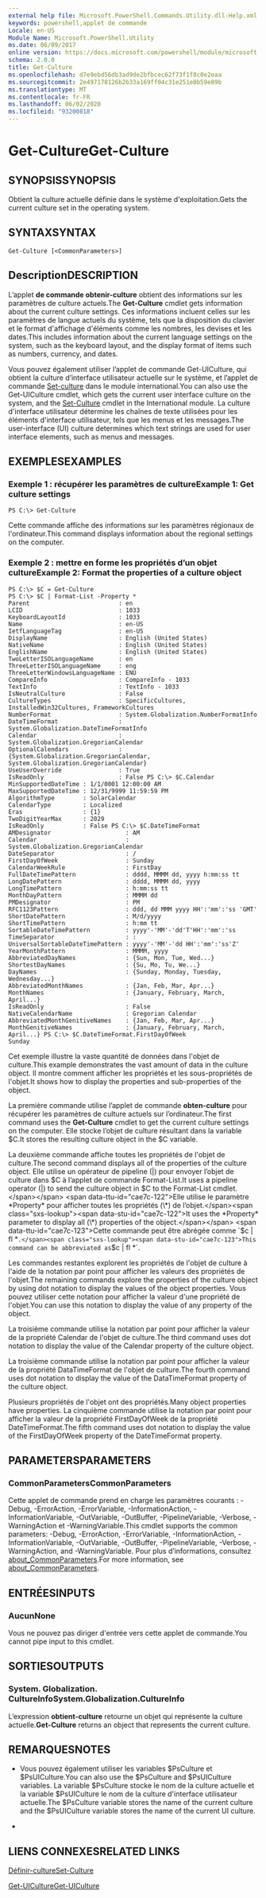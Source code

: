 ```yaml
---
external help file: Microsoft.PowerShell.Commands.Utility.dll-Help.xml
keywords: powershell,applet de commande
Locale: en-US
Module Name: Microsoft.PowerShell.Utility
ms.date: 06/09/2017
online version: https://docs.microsoft.com/powershell/module/microsoft.powershell.utility/get-culture?view=powershell-5.1&WT.mc_id=ps-gethelp
schema: 2.0.0
title: Get-Culture
ms.openlocfilehash: d7e9ebd56db3ad9de2bfbcec62f73f1f8c0e2eaa
ms.sourcegitcommit: 2e497178126b2b33a169ff04c31e251e0b59e89b
ms.translationtype: MT
ms.contentlocale: fr-FR
ms.lasthandoff: 06/02/2020
ms.locfileid: "93200818"
---
```

# <span data-ttu-id="cae7c-103">Get-Culture</span><span class="sxs-lookup"><span data-stu-id="cae7c-103">Get-Culture</span></span>

## <span data-ttu-id="cae7c-104">SYNOPSIS</span><span class="sxs-lookup"><span data-stu-id="cae7c-104">SYNOPSIS</span></span>
<span data-ttu-id="cae7c-105">Obtient la culture actuelle définie dans le système d'exploitation.</span><span class="sxs-lookup"><span data-stu-id="cae7c-105">Gets the current culture set in the operating system.</span></span>

## <span data-ttu-id="cae7c-106">SYNTAX</span><span class="sxs-lookup"><span data-stu-id="cae7c-106">SYNTAX</span></span>

```
Get-Culture [<CommonParameters>]
```

## <span data-ttu-id="cae7c-107">Description</span><span class="sxs-lookup"><span data-stu-id="cae7c-107">DESCRIPTION</span></span>
<span data-ttu-id="cae7c-108">L’applet **de commande obtenir-culture** obtient des informations sur les paramètres de culture actuels.</span><span class="sxs-lookup"><span data-stu-id="cae7c-108">The **Get-Culture** cmdlet gets information about the current culture settings.</span></span>
<span data-ttu-id="cae7c-109">Ces informations incluent celles sur les paramètres de langue actuels du système, tels que la disposition du clavier et le format d'affichage d'éléments comme les nombres, les devises et les dates.</span><span class="sxs-lookup"><span data-stu-id="cae7c-109">This includes information about the current language settings on the system, such as the keyboard layout, and the display format of items such as numbers, currency, and dates.</span></span>

<span data-ttu-id="cae7c-110">Vous pouvez également utiliser l’applet de commande Get-UICulture, qui obtient la culture d’interface utilisateur actuelle sur le système, et l’applet de commande [Set-culture](https://go.microsoft.com/fwlink/?LinkID=242258) dans le module international.</span><span class="sxs-lookup"><span data-stu-id="cae7c-110">You can also use the Get-UICulture cmdlet, which gets the current user interface culture on the system, and the [Set-Culture](https://go.microsoft.com/fwlink/?LinkID=242258) cmdlet in the International module.</span></span>
<span data-ttu-id="cae7c-111">La culture d'interface utilisateur détermine les chaînes de texte utilisées pour les éléments d'interface utilisateur, tels que les menus et les messages.</span><span class="sxs-lookup"><span data-stu-id="cae7c-111">The user-interface (UI) culture determines which text strings are used for user interface elements, such as menus and messages.</span></span>

## <span data-ttu-id="cae7c-112">EXEMPLES</span><span class="sxs-lookup"><span data-stu-id="cae7c-112">EXAMPLES</span></span>

### <span data-ttu-id="cae7c-113">Exemple 1 : récupérer les paramètres de culture</span><span class="sxs-lookup"><span data-stu-id="cae7c-113">Example 1: Get culture settings</span></span>

```
PS C:\> Get-Culture
```

<span data-ttu-id="cae7c-114">Cette commande affiche des informations sur les paramètres régionaux de l'ordinateur.</span><span class="sxs-lookup"><span data-stu-id="cae7c-114">This command displays information about the regional settings on the computer.</span></span>

### <span data-ttu-id="cae7c-115">Exemple 2 : mettre en forme les propriétés d’un objet culture</span><span class="sxs-lookup"><span data-stu-id="cae7c-115">Example 2: Format the properties of a culture object</span></span>

```
PS C:\> $C = Get-Culture
PS C:\> $C | Format-List -Property *
Parent                         : en
LCID                           : 1033
KeyboardLayoutId               : 1033
Name                           : en-US
IetfLanguageTag                : en-US
DisplayName                    : English (United States)
NativeName                     : English (United States)
EnglishName                    : English (United States)
TwoLetterISOLanguageName       : en
ThreeLetterISOLanguageName     : eng
ThreeLetterWindowsLanguageName : ENU
CompareInfo                    : CompareInfo - 1033
TextInfo                       : TextInfo - 1033
IsNeutralCulture               : False
CultureTypes                   : SpecificCultures, InstalledWin32Cultures, FrameworkCultures
NumberFormat                   : System.Globalization.NumberFormatInfo
DateTimeFormat                 : System.Globalization.DateTimeFormatInfo
Calendar                       : System.Globalization.GregorianCalendar
OptionalCalendars              : {System.Globalization.GregorianCalendar, System.Globalization.GregorianCalendar}
UseUserOverride                : True
IsReadOnly                     : False PS C:\> $C.Calendar
MinSupportedDateTime : 1/1/0001 12:00:00 AM
MaxSupportedDateTime : 12/31/9999 11:59:59 PM
AlgorithmType        : SolarCalendar
CalendarType         : Localized
Eras                 : {1}
TwoDigitYearMax      : 2029
IsReadOnly           : False PS C:\> $C.DateTimeFormat
AMDesignator                     : AM
Calendar                         : System.Globalization.GregorianCalendar
DateSeparator                    : /
FirstDayOfWeek                   : Sunday
CalendarWeekRule                 : FirstDay
FullDateTimePattern              : dddd, MMMM dd, yyyy h:mm:ss tt
LongDatePattern                  : dddd, MMMM dd, yyyy
LongTimePattern                  : h:mm:ss tt
MonthDayPattern                  : MMMM dd
PMDesignator                     : PM
RFC1123Pattern                   : ddd, dd MMM yyyy HH':'mm':'ss 'GMT'
ShortDatePattern                 : M/d/yyyy
ShortTimePattern                 : h:mm tt
SortableDateTimePattern          : yyyy'-'MM'-'dd'T'HH':'mm':'ss
TimeSeparator                    : :
UniversalSortableDateTimePattern : yyyy'-'MM'-'dd HH':'mm':'ss'Z'
YearMonthPattern                 : MMMM, yyyy
AbbreviatedDayNames              : {Sun, Mon, Tue, Wed...}
ShortestDayNames                 : {Su, Mo, Tu, We...}
DayNames                         : {Sunday, Monday, Tuesday, Wednesday...}
AbbreviatedMonthNames            : {Jan, Feb, Mar, Apr...}
MonthNames                       : {January, February, March, April...}
IsReadOnly                       : False
NativeCalendarName               : Gregorian Calendar
AbbreviatedMonthGenitiveNames    : {Jan, Feb, Mar, Apr...}
MonthGenitiveNames               : {January, February, March, April...} PS C:\> $C.DateTimeFormat.FirstDayOfWeek
Sunday
```

<span data-ttu-id="cae7c-116">Cet exemple illustre la vaste quantité de données dans l'objet de culture.</span><span class="sxs-lookup"><span data-stu-id="cae7c-116">This example demonstrates the vast amount of data in the culture object.</span></span>
<span data-ttu-id="cae7c-117">Il montre comment afficher les propriétés et les sous-propriétés de l'objet.</span><span class="sxs-lookup"><span data-stu-id="cae7c-117">It shows how to display the properties and sub-properties of the object.</span></span>

<span data-ttu-id="cae7c-118">La première commande utilise l’applet de commande **obten-culture** pour récupérer les paramètres de culture actuels sur l’ordinateur.</span><span class="sxs-lookup"><span data-stu-id="cae7c-118">The first command uses the **Get-Culture** cmdlet to get the current culture settings on the computer.</span></span>
<span data-ttu-id="cae7c-119">Elle stocke l’objet de culture résultant dans la variable $C.</span><span class="sxs-lookup"><span data-stu-id="cae7c-119">It stores the resulting culture object in the $C variable.</span></span>

<span data-ttu-id="cae7c-120">La deuxième commande affiche toutes les propriétés de l'objet de culture.</span><span class="sxs-lookup"><span data-stu-id="cae7c-120">The second command displays all of the properties of the culture object.</span></span>
<span data-ttu-id="cae7c-121">Elle utilise un opérateur de pipeline (|) pour envoyer l’objet de culture dans $C à l’applet de commande Format-List.</span><span class="sxs-lookup"><span data-stu-id="cae7c-121">It uses a pipeline operator (|) to send the culture object in $C to the Format-List cmdlet.</span></span>
<span data-ttu-id="cae7c-122">Elle utilise le paramètre *Property* pour afficher toutes les propriétés (\*) de l’objet.</span><span class="sxs-lookup"><span data-stu-id="cae7c-122">It uses the *Property* parameter to display all (\*) properties of the object.</span></span>
<span data-ttu-id="cae7c-123">Cette commande peut être abrégée comme `$c | fl *` .</span><span class="sxs-lookup"><span data-stu-id="cae7c-123">This command can be abbreviated as `$c | fl *`.</span></span>

<span data-ttu-id="cae7c-124">Les commandes restantes explorent les propriétés de l'objet de culture à l'aide de la notation par point pour afficher les valeurs des propriétés de l'objet.</span><span class="sxs-lookup"><span data-stu-id="cae7c-124">The remaining commands explore the properties of the culture object by using dot notation to display the values of the object properties.</span></span>
<span data-ttu-id="cae7c-125">Vous pouvez utiliser cette notation pour afficher la valeur d'une propriété de l'objet.</span><span class="sxs-lookup"><span data-stu-id="cae7c-125">You can use this notation to display the value of any property of the object.</span></span>

<span data-ttu-id="cae7c-126">La troisième commande utilise la notation par point pour afficher la valeur de la propriété Calendar de l'objet de culture.</span><span class="sxs-lookup"><span data-stu-id="cae7c-126">The third command uses dot notation to display the value of the Calendar property of the culture object.</span></span>

<span data-ttu-id="cae7c-127">La troisième commande utilise la notation par point pour afficher la valeur de la propriété DataTimeFormat de l'objet de culture.</span><span class="sxs-lookup"><span data-stu-id="cae7c-127">The fourth command uses dot notation to display the value of the DataTimeFormat property of the culture object.</span></span>

<span data-ttu-id="cae7c-128">Plusieurs propriétés de l'objet ont des propriétés.</span><span class="sxs-lookup"><span data-stu-id="cae7c-128">Many object properties have properties.</span></span>
<span data-ttu-id="cae7c-129">La cinquième commande utilise la notation par point pour afficher la valeur de la propriété FirstDayOfWeek de la propriété DateTimeFormat.</span><span class="sxs-lookup"><span data-stu-id="cae7c-129">The fifth command uses dot notation to display the value of the FirstDayOfWeek property of the DateTimeFormat property.</span></span>

## <span data-ttu-id="cae7c-130">PARAMETERS</span><span class="sxs-lookup"><span data-stu-id="cae7c-130">PARAMETERS</span></span>

### <span data-ttu-id="cae7c-131">CommonParameters</span><span class="sxs-lookup"><span data-stu-id="cae7c-131">CommonParameters</span></span>
<span data-ttu-id="cae7c-132">Cette applet de commande prend en charge les paramètres courants : -Debug, -ErrorAction, -ErrorVariable, -InformationAction, -InformationVariable, -OutVariable, -OutBuffer, -PipelineVariable, -Verbose, -WarningAction et -WarningVariable.</span><span class="sxs-lookup"><span data-stu-id="cae7c-132">This cmdlet supports the common parameters: -Debug, -ErrorAction, -ErrorVariable, -InformationAction, -InformationVariable, -OutVariable, -OutBuffer, -PipelineVariable, -Verbose, -WarningAction, and -WarningVariable.</span></span> <span data-ttu-id="cae7c-133">Pour plus d’informations, consultez [about_CommonParameters](https://go.microsoft.com/fwlink/?LinkID=113216).</span><span class="sxs-lookup"><span data-stu-id="cae7c-133">For more information, see [about_CommonParameters](https://go.microsoft.com/fwlink/?LinkID=113216).</span></span>

## <span data-ttu-id="cae7c-134">ENTRÉES</span><span class="sxs-lookup"><span data-stu-id="cae7c-134">INPUTS</span></span>

### <span data-ttu-id="cae7c-135">Aucun</span><span class="sxs-lookup"><span data-stu-id="cae7c-135">None</span></span>
<span data-ttu-id="cae7c-136">Vous ne pouvez pas diriger d'entrée vers cette applet de commande.</span><span class="sxs-lookup"><span data-stu-id="cae7c-136">You cannot pipe input to this cmdlet.</span></span>

## <span data-ttu-id="cae7c-137">SORTIES</span><span class="sxs-lookup"><span data-stu-id="cae7c-137">OUTPUTS</span></span>

### <span data-ttu-id="cae7c-138">System. Globalization. CultureInfo</span><span class="sxs-lookup"><span data-stu-id="cae7c-138">System.Globalization.CultureInfo</span></span>
<span data-ttu-id="cae7c-139">L’expression **obtient-culture** retourne un objet qui représente la culture actuelle.</span><span class="sxs-lookup"><span data-stu-id="cae7c-139">**Get-Culture** returns an object that represents the current culture.</span></span>

## <span data-ttu-id="cae7c-140">REMARQUES</span><span class="sxs-lookup"><span data-stu-id="cae7c-140">NOTES</span></span>

* <span data-ttu-id="cae7c-141">Vous pouvez également utiliser les variables $PsCulture et $PsUICulture.</span><span class="sxs-lookup"><span data-stu-id="cae7c-141">You can also use the $PsCulture and $PsUICulture variables.</span></span> <span data-ttu-id="cae7c-142">La variable $PsCulture stocke le nom de la culture actuelle et la variable $PsUICulture le nom de la culture d'interface utilisateur actuelle.</span><span class="sxs-lookup"><span data-stu-id="cae7c-142">The $PsCulture variable stores the name of the current culture and the $PsUICulture variable stores the name of the current UI culture.</span></span>

*

## <span data-ttu-id="cae7c-143">LIENS CONNEXES</span><span class="sxs-lookup"><span data-stu-id="cae7c-143">RELATED LINKS</span></span>

[<span data-ttu-id="cae7c-144">Définir-culture</span><span class="sxs-lookup"><span data-stu-id="cae7c-144">Set-Culture</span></span>](/powershell/module/internationalcmdlets/set-culture)

[<span data-ttu-id="cae7c-145">Get-UICulture</span><span class="sxs-lookup"><span data-stu-id="cae7c-145">Get-UICulture</span></span>](Get-UICulture.md)
